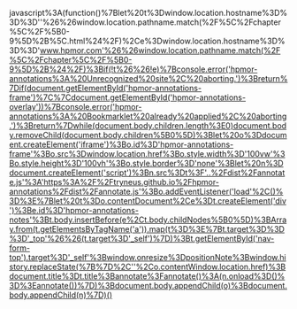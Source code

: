 javascript%3A(function()%7Blet%20t%3Dwindow.location.hostname%3D%3D%3D''%26%26window.location.pathname.match(%2F%5C%2Fchapter%5C%2F%5B0-9%5D%2B%5C.html%24%2F)%2Ce%3Dwindow.location.hostname%3D%3D%3D'www.hpmor.com'%26%26window.location.pathname.match(%2F%5C%2Fchapter%5C%2F%5B0-9%5D%2B%24%2F)%3Bif(!t%26%26!e)%7Bconsole.error('hpmor-annotations%3A%20Unrecognized%20site%2C%20aborting.')%3Breturn%7Dif(document.getElementById('hpmor-annotations-frame')%7C%7Cdocument.getElementById('hpmor-annotations-overlay'))%7Bconsole.error('hpmor-annotations%3A%20Bookmarklet%20already%20applied%2C%20aborting.')%3Breturn%7Dwhile(document.body.children.length%3E0)document.body.removeChild(document.body.children%5B0%5D)%3Blet%20o%3Ddocument.createElement('iframe')%3Bo.id%3D'hpmor-annotations-frame'%3Bo.src%3Dwindow.location.href%3Bo.style.width%3D'100vw'%3Bo.style.height%3D'100vh'%3Bo.style.border%3D'none'%3Blet%20n%3Ddocument.createElement('script')%3Bn.src%3Dt%3F'..%2Fdist%2Fannotate.js'%3A'https%3A%2F%2Ftryneus.github.io%2Fhpmor-annotations%2Fdist%2Fannotate.js'%3Bo.addEventListener('load'%2C()%3D%3E%7Blet%20t%3Do.contentDocument%2Ce%3Dt.createElement('div')%3Be.id%3D'hpmor-annotations-notes'%3Bt.body.insertBefore(e%2Ct.body.childNodes%5B0%5D)%3BArray.from(t.getElementsByTagName('a')).map(t%3D%3E%7Bt.target%3D%3D%3D'_top'%26%26(t.target%3D'_self')%7D)%3Bt.getElementById('nav-form-top').target%3D'_self'%3Bwindow.onresize%3DpositionNote%3Bwindow.history.replaceState(%7B%7D%2C''%2Co.contentWindow.location.href)%3Bdocument.title%3Dt.title%3Bannotate%3Fannotate()%3A(n.onload%3D()%3D%3Eannotate())%7D)%3Bdocument.body.appendChild(o)%3Bdocument.body.appendChild(n)%7D)()